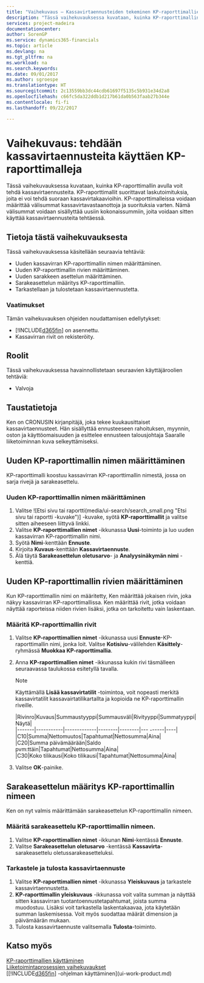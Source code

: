 ```yaml
---
title: "Vaihekuvaus – Kassavirtaennusteiden tekeminen KP-raporttimallien avulla | Microsoft Docs"
description: "Tässä vaihekuvauksessa kuvataan, kuinka KP-raporttimallin avulla voit tehdä kassavirtaennusteita. KP-raporttimallit suorittavat laskutoimituksia, joita ei voi tehdä suoraan kassavirtakaavioihin. KP-raporttimalleissa voidaan määrittää välisummat kassavirtavastaanottoja ja suorituksia varten. Nämä välisummat voidaan sisällyttää uusiin kokonaissummiin, joita voidaan sitten käyttää kassavirtaennusteita tehtäessä."
services: project-madeira
documentationcenter: 
author: SorenGP
ms.service: dynamics365-financials
ms.topic: article
ms.devlang: na
ms.tgt_pltfrm: na
ms.workload: na
ms.search.keywords: 
ms.date: 09/01/2017
ms.author: sgroespe
ms.translationtype: HT
ms.sourcegitcommit: 2c13559bb3dc44cdb61697f5135c5b931e34d2a8
ms.openlocfilehash: c66fc5da322ddb1d217b61da0b563faab27b344e
ms.contentlocale: fi-fi
ms.lasthandoff: 09/22/2017

---
```

# <a name="walkthrough-making-cash-flow-forecasts-by-using-account-schedules"></a>Vaihekuvaus: tehdään kassavirtaennusteita käyttäen KP-raporttimalleja
Tässä vaihekuvauksessa kuvataan, kuinka KP-raporttimallin avulla voit tehdä kassavirtaennusteita. KP-raporttimallit suorittavat laskutoimituksia, joita ei voi tehdä suoraan kassavirtakaavioihin. KP-raporttimalleissa voidaan määrittää välisummat kassavirtavastaanottoja ja suorituksia varten. Nämä välisummat voidaan sisällyttää uusiin kokonaissummiin, joita voidaan sitten käyttää kassavirtaennusteita tehtäessä.  

## <a name="about-this-walkthrough"></a>Tietoja tästä vaihekuvauksesta  
Tässä vaihekuvauksessa käsitellään seuraavia tehtäviä:  

- Uuden kassavirran KP-raporttimallin nimen määrittäminen.  
- Uuden KP-raporttimallin rivien määrittäminen.  
- Uuden sarakkeen asettelun määrittäminen.  
- Sarakeasettelun määritys KP-raporttimalliin.  
- Tarkastellaan ja tulostetaan kassavirtaennustetta.  

### <a name="prerequisites"></a>Vaatimukset  
Tämän vaihekuvauksen ohjeiden noudattamisen edellytykset:  

- [!INCLUDE[d365fin](includes/d365fin_md.md)] on asennettu.  
- Kassavirran rivit on rekisteröity.  

## <a name="roles"></a>Roolit  
Tässä vaihekuvauksessa havainnollistetaan seuraavien käyttäjäroolien tehtäviä:  

- Valvoja  

## <a name="story"></a>Taustatietoja  
Ken on CRONUSIN kirjanpitäjä, joka tekee kuukausittaiset kassavirtaennusteet. Hän sisällyttää ennusteeseen rahoituksen, myynnin, oston ja käyttöomaisuuden ja esittelee ennusteen talousjohtaja Saaralle liiketoiminnan kuva selkeyttämiseksi.  

## <a name="setting-up-a-new-account-schedule-name"></a>Uuden KP-raporttimallin nimen määrittäminen  
KP-raporttimalli koostuu kassavirran KP-raporttimallin nimestä, jossa on sarja rivejä ja sarakeasettelu.  

### <a name="to-set-up-a-new-account-schedule-name"></a>Uuden KP-raporttimallin nimen määrittäminen  

1.  Valitse ![Etsi sivu tai raportti(media/ui-search/search_small.png "Etsi sivu tai raportti -kuvake")] -kuvake, syötä **KP-raporttimallit** ja valitse sitten aiheeseen liittyvä linkki.  
2.  Valitse **KP-raporttimallien nimet** -ikkunassa **Uusi**-toiminto ja luo uuden kassavirran KP-raporttimallin nimi.  
3.  Syötä **Nimi**-kenttään **Ennuste**.  
4.  Kirjoita **Kuvaus**-kenttään **Kassavirtaennuste**.  
5.  Älä täytä **Sarakeasettelun oletusarvo**- ja **Analyysinäkymän nimi** -kenttiä.  

## <a name="setting-up-account-schedule-lines"></a>Uuden KP-raporttimallin rivien määrittäminen  
Kun KP-raporttimallin nimi on määritetty, Ken määrittää jokaisen rivin, joka näkyy kassavirran KP-raporttimallissa. Ken määrittää rivit, jotka voidaan näyttää raporteissa niiden rivien lisäksi, jotka on tarkoitettu vain laskentaan.  

### <a name="to-set-up-account-schedule-lines"></a>Määritä KP-raporttimallin rivit  

1.  Valitse **KP-raporttimallien nimet** -ikkunassa uusi **Ennuste**-KP-raporttimallin nimi, jonka loit. Valitse **Kotisivu**-välilehden **Käsittely**-ryhmässä **Muokkaa KP-raporttimallia**.  
2.  Anna **KP-raporttimallien nimet** -ikkunassa kukin rivi täsmälleen seuraavassa taulukossa esitetyllä tavalla.  

    > [!NOTE]  
    >  Käyttämällä **Lisää kassavirtatilit** -toimintoa, voit nopeasti merkitä kassavirtatilit kassavairtatilikartallta ja kopioida ne KP-raporttimallin riveille.  

    |Rivinro|Kuvaus|Summaustyyppi|Summausväli|Rivityyppi|Summatyyppi|Näytä|  
    |-------|-----------|-------------|--------|--------|---  ------|----| |C10|Summa|Nettomuutos|Tapahtumat|Nettosumma|Aina|  
    |C20|Summa päivämäärään|Saldo pvm:ttäin|Tapahtumat|Nettosumma|Aina|  
    |C30|Koko tilikausi|Koko tilikausi|Tapahtumat|Nettosumma|Aina|  

4.  Valitse **OK**-painike.  

## <a name="assigning-the-column-layout-to-the-account-schedule-name"></a>Sarakeasettelun määritys KP-raporttimallin nimeen  
Ken on nyt valmis määrittämään sarakeasettelun KP-raporttimallin nimeen.  

### <a name="to-assign-the-column-layout-to-the-account-schedule-name"></a>Määritä sarakeasettelu KP-raporttimallin nimeen.  

1.  Valitse **KP-raporttimallien nimet** -ikkunan **Nimi**-kentässä **Ennuste**.  
2.  Valitse **Sarakeasettelun oletusarvo** -kentässä **Kassavirta**-sarakeasettelu oletussarakeasetteluksi.  

### <a name="to-view-and-print-the-cash-flow-forecast"></a>Tarkastele ja tulosta kassavirtaennuste  
1.  Valitse **KP-raporttimallien nimet** -ikkunassa **Yleiskuvaus** ja tarkastele kassavirtaennustetta.  
2.  **KP-raporttimallin yleiskuvaus** -ikkunassa voit valita summan ja näyttää sitten kassavirran tuotantoennustetapahtumat, joista summa muodostuu. Lisäksi voit tarkastella laskentakaavaa, jota käytetään summan laskemisessa. Voit myös suodattaa määrät dimension ja päivämäärän mukaan.  
3.  Tulosta kassavirtaennuste valitsemalla **Tulosta**-toiminto.  

## <a name="see-also"></a>Katso myös  
 [KP-raporttimallien käyttäminen](bi-how-work-account-schedule.md)   
 [Liiketoimintaprosessien vaihekuvaukset](walkthrough-business-process-walkthroughs.md)  
 [[!INCLUDE[d365fin](includes/d365fin_md.md)] -ohjelman käyttäminen](ui-work-product.md)

